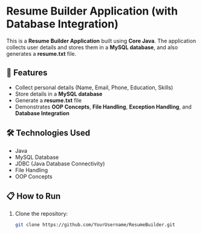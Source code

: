 # Resume Builder Application (with Database Integration)

This is a **Resume Builder Application** built using **Core Java**. The application collects user details and stores them in a **MySQL database**, and also generates a **resume.txt** file.

## 🚀 Features
- Collect personal details (Name, Email, Phone, Education, Skills)
- Store details in a **MySQL database**
- Generate a **resume.txt** file
- Demonstrates **OOP Concepts**, **File Handling**, **Exception Handling**, and **Database Integration**

## 🛠 Technologies Used
- Java
- MySQL Database
- JDBC (Java Database Connectivity)
- File Handling
- OOP Concepts

## 📋 How to Run
1. Clone the repository:
   ```bash
   git clone https://github.com/YourUsername/ResumeBuilder.git
